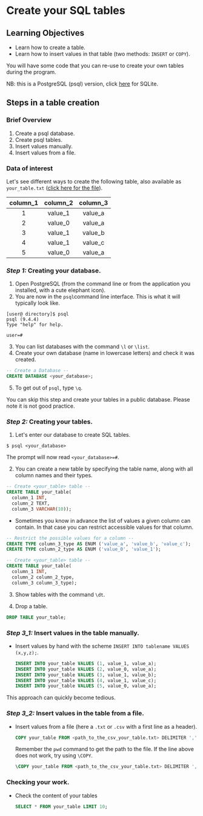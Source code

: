 # Create your SQL tables

## Learning Objectives

- Learn how to create a table.
- Learn how to insert values in that table (two methods: `INSERT` or `COPY`).

You will have some code that you can re-use to create your own tables during the program.

NB: this is a PostgreSQL (psql) version, click [here](defaulting_to_sqlite.md) for SQLite.

## Steps in a table creation

### Brief Overview

1. Create a psql database.
2. Create psql tables.
3. Insert values manually.
4. Insert values from a file.

### Data of interest

Let's see different ways to create the following table, also available as `your_table.txt` ([click here for the file](your_table.txt)).

| column_1 | column_2 | column_3 |
| :------: | :------: | :------: |
| 1        | value_1  | value_a  |
| 2        | value_0  | value_a  |
| 3        | value_1  | value_b  |
| 4        | value_1  | value_c  |
| 5        | value_0  | value_a  |

### *Step 1:* Creating your database.

1. Open PostgreSQL (from the command line or from the application you installed, with a cute elephant icon).
2. You are now in the `psql`command line interface. This is what it will typically look like.

  ```
  [user@ directory]$ psql
  psql (9.4.4)
  Type "help" for help.

  user=#
  ```
3. You can list databases with the command `\l` or `\list`.
4. Create your own database (name in lowercase letters) and check it was created.

  ```SQL
  -- Create a Database --
  CREATE DATABASE <your_database>;
  ```

5. To get out of `psql`, type `\q`.

You can skip this step and create your tables in a public database. Please note it is not good practice.

### *Step 2:* Creating your tables.

1. Let's enter our database to create SQL tables.
  ```
  $ psql <your_database>
  ```
The prompt will now read `<your_database>=#`.

2. You can create a new table by specifying the table name, along with all column names and their types.

  ```SQL
  -- Create <your_table> table --
  CREATE TABLE your_table(
    column_1 INT,
    column_2 TEXT,
    column_3 VARCHAR(10));
  ```
  - Sometimes you know in advance the list of values a given column can contain. In that case you can restrict accessible values for that column.

  ```SQL
  -- Restrict the possible values for a column --
  CREATE TYPE column_3_type AS ENUM ('value_a', 'value_b', 'value_c');
  CREATE TYPE column_2_type AS ENUM ('value_0', 'value_1');

  -- Create <your_table> table --
  CREATE TABLE your_table(
    column_1 INT,
    column_2 column_2_type,
    column_3 column_3_type);
  ```

3. Show tables with the command `\dt`.

4. Drop a table.

  ```SQL
  DROP TABLE your_table;
  ```

### *Step 3_1:* Insert values in the table manually.

- Insert values by hand with the scheme `INSERT INTO tablename VALUES (x,y,z);`.

  ```SQL
  INSERT INTO your_table VALUES (1, value_1, value_a);
  INSERT INTO your_table VALUES (2, value_0, value_a);
  INSERT INTO your_table VALUES (3, value_1, value_b);
  INSERT INTO your_table VALUES (4, value_1, value_c);
  INSERT INTO your_table VALUES (5, value_0, value_a);
  ```
This approach can quickly become tedious.

### *Step 3_2:* Insert values in the table from a file.

- Insert values from a file (here a `.txt` or `.csv` with a first line as a header).

  ```SQL
  COPY your_table FROM <path_to_the_csv_your_table.txt> DELIMITER ',' CSV HEADER
  ```

  Remember the `pwd` command to get the path to the file. If the line above does not work, try using `\COPY`.

  ```SQL
  \COPY your_table FROM <path_to_the_csv_your_table.txt> DELIMITER ',' CSV HEADER
  ```

### Checking your work.

- Check the content of your tables

  ```SQL
  SELECT * FROM your_table LIMIT 10;
  ```
